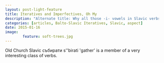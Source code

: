 ```yaml
---
layout: post-light-feature
title: Iteratives and Imperfectives, Oh My
description: "Alternate title: Why all those -i- vowels in Slavic verbs are really, really interesting."
categories: [articles, Balto-Slavic Iteratives, Slavic, aspect] 
date: 2015-01-16
image: 
        feature: soft-trees.jpg
---
```


Old Church Slavic <span class="ocs">събирати</span> <span class="russ">s''birati</span> 'gather' is a member of a very interesting class of verbs. 
